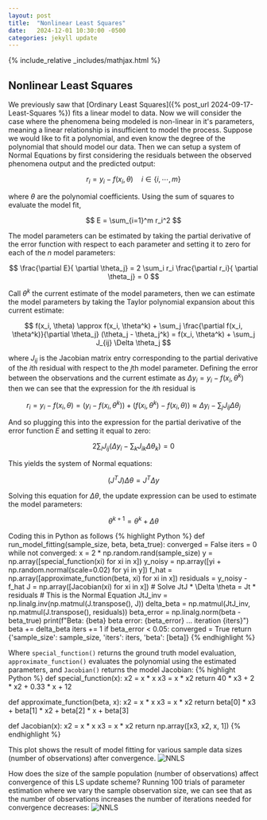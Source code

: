 ```yaml
---
layout: post
title:  "Nonlinear Least Squares"
date:   2024-12-01 10:30:00 -0500
categories: jekyll update
---
```

{% include_relative _includes/mathjax.html %}

## Nonlinear Least Squares

We previously saw that [Ordinary Least Squares]({% post_url 2024-09-17-Least-Squares %}) fits a linear model to data. Now we will consider the case where the phenomena being modeled is non-linear in it's parameters, meaning a linear relationship is insufficient to model the process. Suppose we would like to fit a polynomial, and even know the degree of the polynomial that should model our data. Then we can setup a system of Normal Equations by first considering the residuals between the observed phenomena output and the predicted output:

$$ 
r_i = y_i - f(x_i, \theta) \quad i \in \{i, \cdots, m \} 
$$

where $\theta$ are the polynomial coefficients. Using the sum of squares to evaluate the model fit,

$$
E = \sum_{i=1}^m r_i^2
$$

The model parameters can be estimated by taking the partial derivative of the error function with respect to each parameter and setting it to zero for each of the $n$ model parameters:

$$
\frac{\partial E}{ \partial \theta_j} = 2 \sum_i r_i \frac{\partial r_i}{ \partial \theta_j}
= 0
$$

Call $\theta^k$ the current estimate of the model parameters, then we can estimate the model parameters by taking the Taylor polynomial expansion about this current estimate:

$$
f(x_i, \theta) \approx f(x_i, \theta^k) + \sum_j \frac{\partial f(x_i, \theta^k)}{\partial \theta_j} (\theta_j - \theta_j^k) 
= f(x_i, \theta^k) + \sum_j J_{ij} \Delta \theta_j
$$

where $J_{ij}$ is the Jacobian matrix entry corresponding to the partial derivative of the $i$th residual with respect to the $j$th model parameter. Defining the error between the observations and the current estimate as $\Delta y_i = y_i - f(x_i,\theta^k)$ then we can see that the expression for the $i$th residual is 

$$
r_i = y_i - f(x_i, \theta) = (y_i - f(x_i, \theta^k)) + (f(x_i, \theta^k) - f(x_i, \theta))
\approx \Delta y_i - \sum_j J_{ij} \Delta \theta_j
$$

And so plugging this into the expression for the partial derivative of the error function $E$ and setting it equal to zero:

$$
2 \sum_i J_{ij} (\Delta y_i - \sum_k J_{ik} \Delta \theta_k) = 0
$$

This yields the system of Normal equations:

$$
(J^T J) \Delta \theta = J^T \Delta y
$$

Solving this equation for $\Delta \theta$, the update expression can be used to estimate the model parameters:

$$ 
\theta^{k+1} = \theta^k + \Delta \theta 
$$

Coding this in Python as follows
{% highlight Python %}
def run_model_fitting(sample_size, beta, beta_true):
    converged = False
    iters = 0
    while not converged:
        x = 2 * np.random.rand(sample_size)
        y = np.array([special_function(xi) for xi in x])
        y_noisy = np.array([yi + np.random.normal(scale=0.02) for yi in y])
        f_hat = np.array([approximate_function(beta, xi) for xi in x])
        residuals = y_noisy - f_hat
        J = np.array([Jacobian(xi) for xi in x])
        # Solve JtJ * \Delta \theta = Jt * residuals
        # This is the Normal Equation
        JtJ_inv = np.linalg.inv(np.matmul(J.transpose(), J)) 
        delta_beta = np.matmul(JtJ_inv, np.matmul(J.transpose(), residuals))
        beta_error = np.linalg.norm(beta - beta_true)
        print(f"Beta: {beta} beta error: {beta_error} ... iteration {iters}")
        beta += delta_beta
        iters += 1
        if beta_error < 0.05:
            converged = True
    return {'sample_size': sample_size, 'iters': iters, 'beta': [beta]}
{% endhighlight %}

Where `special_function()` returns the ground truth model evaluation, `approximate_function()` evaluates the polynomial using the estimated parameters, and `Jacobian()` returns the model Jacobian: 
{% highlight Python %}
def special_function(x):
    x2 = x * x
    x3 = x * x2
    return  40 * x3 + 2 * x2 + 0.33 * x + 12

def approximate_function(beta, x):
    x2 = x * x
    x3 = x * x2
    return beta[0] * x3 + beta[1] * x2 + beta[2] * x + beta[3]

def Jacobian(x):
    x2 = x * x
    x3 = x * x2
    return np.array([x3, x2, x, 1])
{% endhighlight %}


This plot shows the result of model fitting for various sample data sizes (number of observations) after convergence.
![NNLS](/images/Polynomial_fitting.png)

How does the size of the sample population (number of observations) affect convergence of this LS update scheme? Running 100 trials of parameter estimation where we vary the sample observation size, we can see that as the number of observations increases the number of iterations needed for convergence decreases:
![NNLS](/images/Average_iterations_vs_sample_size.png)
